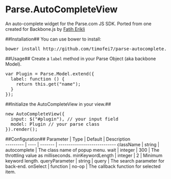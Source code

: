 # Parse.AutoCompleteView #

An auto-complete widget for the Parse.com JS SDK.
Ported from one created for Backbone.js by
[Fatih Erikli](https://github.com/fatiherikli/backbone-autocomplete "Fatih Erikli")

##Installation##
You can use bower to install:
<pre>
bower install http://github.com/timofei7/parse-autocomplete.git --save
</pre>

##Usage##
Create a `label` method in your Parse Object (aka backbone Model).
<pre>
var Plugin = Parse.Model.extend({
  label: function () {
    return this.get("name");
  }
});
</pre>


##Initialize the AutoCompleteView in your view.##
<pre>
new AutoCompleteView({
  input: $("#plugin"), // your input field
  model: Plugin // your parse class
}).render();
</pre>


##Configuration##
Parameter | Type | Default | Description<br>
--------- | ---- | ------- | ----------------------------
className	| string  | autocomplete  | The class name of popup menu.
wait | integer | 300 | The throttling value as milliseconds.
minKeywordLength | integer | 2 | Minimum keyword length.
queryParameter | string | query | The search parameter for back-end.
onSelect | function | no-op | The callback function for selected item.
